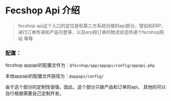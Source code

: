Fecshop Api 介绍
===========

> fecshop api这个入口的定位是和第三方系统对接的api部分，譬如和ERP，
> 进行订单传递和产品刊登等，以及erp把订单的物流状态传递个fecshop网站
> 等等


### 配置：

fecshop appapi的配置文件为：`@fecshop/app/appapi/config/appapi.php`

本地appapi的配置文件路径为：`@appapi/config/`

由于这个部分的定制性很强，因此，这个部分只做产品和订单的api，
其他的可以自行根据需要自己定制开发。













